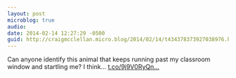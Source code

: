 ```yaml
---
layout: post
microblog: true
audio: 
date: 2014-02-14 12:27:29 -0500
guid: http://craigmcclellan.micro.blog/2014/02/14/t434378373927038976.html
---
```

Can anyone identify this animal that keeps running past my classroom window and startling me? I think… [t.co/9j9V0RyQn...](http://t.co/9j9V0RyQns)
